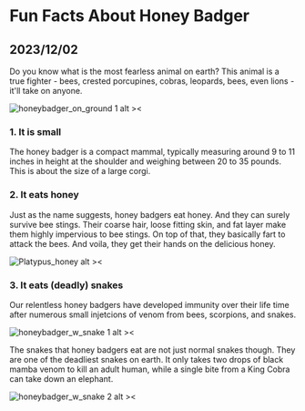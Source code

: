 # Fun Facts About Honey Badger
## 2023/12/02

Do you know what is the most fearless animal on earth? This animal is a true fighter - bees, crested porcupines, cobras, leopards, bees, even lions - it'll take on anyone.

![honeybadger_on_ground 1 alt ><](https://b2177947.smushcdn.com/2177947/wp-content/uploads//Amapa.png?lossy=1&strip=1&webp=1)

### 1. It is small

The honey badger is a compact mammal, typically measuring around 9 to 11 inches in height at the shoulder and weighing between 20 to 35 pounds. This is about the size of a large corgi.

### 2. It eats honey

Just as the name suggests, honey badgers eat honey. And they can surely survive bee stings. Their coarse hair, loose fitting skin, and fat layer make them highly impervious to bee stings. On top of that, they basically fart to attack the bees. And voila, they get their hands on the delicious honey.

![Platypus_honey alt ><](https://github.com/jinnycho/jinnycho.github.io/blob/main/src/assets/photos/honeybadger3.png?raw=true)

### 3. It eats (deadly) snakes

Our relentless honey badgers have developed immunity over their life time after numerous small injetcions of venom from bees, scorpions, and snakes.

![honeybadger_w_snake 1 alt ><](https://cdn.jwplayer.com/v2/media/CpXdNWGV/poster.jpg?width=480)

The snakes that honey badgers eat are not just normal snakes though. They are one of the deadliest snakes on earth. It only takes two drops of black mamba venom to kill an adult human, while a single bite from a King Cobra can take down an elephant.

![honeybadger_w_snake 2 alt ><](https://y.yarn.co/587df4b5-c4e8-4a0e-80de-6cea8c19e6c1_200_10.gif)